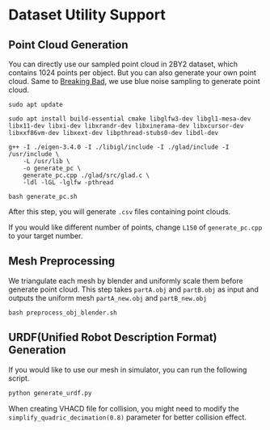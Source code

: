 # Dataset Utility Support

## Point Cloud Generation

You can directly use our sampled point cloud in 2BY2 dataset, which contains 1024 points per object. But you can also generate your own point cloud. Same to [Breaking Bad](https://breaking-bad-dataset.github.io/), we use blue noise sampling to generate point cloud.

```shell
sudo apt update

sudo apt install build-essential cmake libglfw3-dev libgl1-mesa-dev libx11-dev libxi-dev libxrandr-dev libxinerama-dev libxcursor-dev libxxf86vm-dev libxext-dev libpthread-stubs0-dev libdl-dev

g++ -I ./eigen-3.4.0 -I ./libigl/include -I ./glad/include -I /usr/include \
    -L /usr/lib \
    -o generate_pc \
    generate_pc.cpp ./glad/src/glad.c \
    -ldl -lGL -lglfw -pthread

bash generate_pc.sh
```

After this step, you will generate `.csv` files containing point clouds.

If you would like different number of points, change `L150` of `generate_pc.cpp` to your target number.

## Mesh Preprocessing

We triangulate each mesh by blender and uniformly scale them before generate point cloud. This step takes `partA.obj` and `partB.obj` as input and outputs the uniform mesh `partA_new.obj` and `partB_new.obj`

```shell
bash preprocess_obj_blender.sh
```

## URDF(Unified Robot Description Format) Generation

If you would like to use our mesh in simulator, you can run the following script.

```python
python generate_urdf.py
```

When creating VHACD file for collision, you might need to modify the `simplify_quadric_decimation(0.8)` parameter for better collision effect.